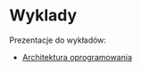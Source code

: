 # Wyklady

Prezentacje do wykładów:

* [Architektura oprogramowania](Architektura_Oprogramowania.pptx) 
